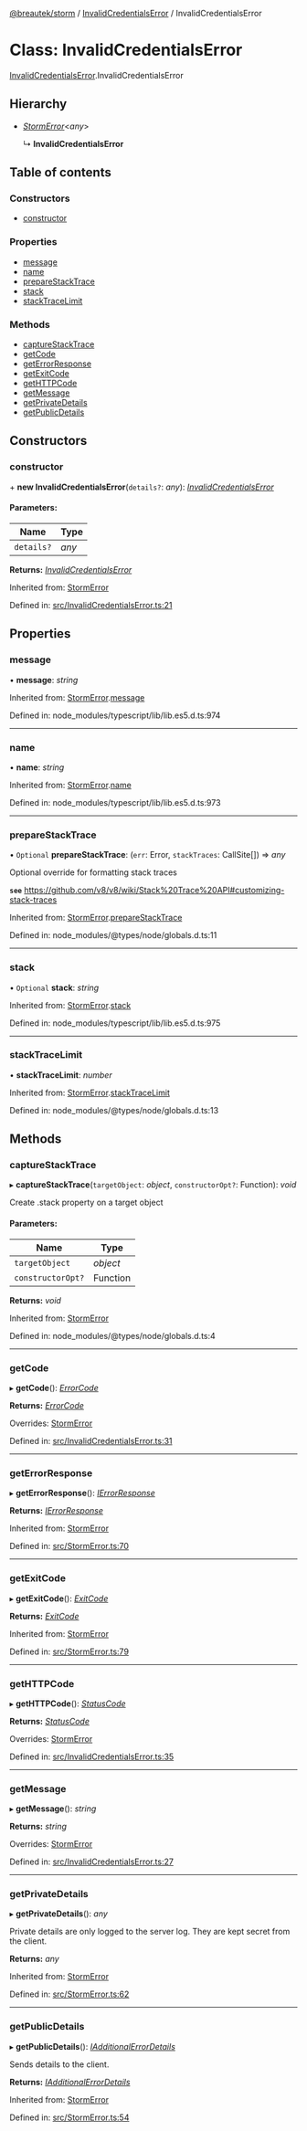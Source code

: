 [@breautek/storm](../README.md) / [InvalidCredentialsError](../modules/invalidcredentialserror.md) / InvalidCredentialsError

# Class: InvalidCredentialsError

[InvalidCredentialsError](../modules/invalidcredentialserror.md).InvalidCredentialsError

## Hierarchy

* [*StormError*](stormerror.stormerror-1.md)<*any*\>

  ↳ **InvalidCredentialsError**

## Table of contents

### Constructors

- [constructor](invalidcredentialserror.invalidcredentialserror-1.md#constructor)

### Properties

- [message](invalidcredentialserror.invalidcredentialserror-1.md#message)
- [name](invalidcredentialserror.invalidcredentialserror-1.md#name)
- [prepareStackTrace](invalidcredentialserror.invalidcredentialserror-1.md#preparestacktrace)
- [stack](invalidcredentialserror.invalidcredentialserror-1.md#stack)
- [stackTraceLimit](invalidcredentialserror.invalidcredentialserror-1.md#stacktracelimit)

### Methods

- [captureStackTrace](invalidcredentialserror.invalidcredentialserror-1.md#capturestacktrace)
- [getCode](invalidcredentialserror.invalidcredentialserror-1.md#getcode)
- [getErrorResponse](invalidcredentialserror.invalidcredentialserror-1.md#geterrorresponse)
- [getExitCode](invalidcredentialserror.invalidcredentialserror-1.md#getexitcode)
- [getHTTPCode](invalidcredentialserror.invalidcredentialserror-1.md#gethttpcode)
- [getMessage](invalidcredentialserror.invalidcredentialserror-1.md#getmessage)
- [getPrivateDetails](invalidcredentialserror.invalidcredentialserror-1.md#getprivatedetails)
- [getPublicDetails](invalidcredentialserror.invalidcredentialserror-1.md#getpublicdetails)

## Constructors

### constructor

\+ **new InvalidCredentialsError**(`details?`: *any*): [*InvalidCredentialsError*](invalidcredentialserror.invalidcredentialserror-1.md)

#### Parameters:

Name | Type |
------ | ------ |
`details?` | *any* |

**Returns:** [*InvalidCredentialsError*](invalidcredentialserror.invalidcredentialserror-1.md)

Inherited from: [StormError](stormerror.stormerror-1.md)

Defined in: [src/InvalidCredentialsError.ts:21](https://github.com/breautek/storm/blob/40c8f69/src/InvalidCredentialsError.ts#L21)

## Properties

### message

• **message**: *string*

Inherited from: [StormError](stormerror.stormerror-1.md).[message](stormerror.stormerror-1.md#message)

Defined in: node_modules/typescript/lib/lib.es5.d.ts:974

___

### name

• **name**: *string*

Inherited from: [StormError](stormerror.stormerror-1.md).[name](stormerror.stormerror-1.md#name)

Defined in: node_modules/typescript/lib/lib.es5.d.ts:973

___

### prepareStackTrace

• `Optional` **prepareStackTrace**: (`err`: Error, `stackTraces`: CallSite[]) => *any*

Optional override for formatting stack traces

**`see`** https://github.com/v8/v8/wiki/Stack%20Trace%20API#customizing-stack-traces

Inherited from: [StormError](stormerror.stormerror-1.md).[prepareStackTrace](stormerror.stormerror-1.md#preparestacktrace)

Defined in: node_modules/@types/node/globals.d.ts:11

___

### stack

• `Optional` **stack**: *string*

Inherited from: [StormError](stormerror.stormerror-1.md).[stack](stormerror.stormerror-1.md#stack)

Defined in: node_modules/typescript/lib/lib.es5.d.ts:975

___

### stackTraceLimit

• **stackTraceLimit**: *number*

Inherited from: [StormError](stormerror.stormerror-1.md).[stackTraceLimit](stormerror.stormerror-1.md#stacktracelimit)

Defined in: node_modules/@types/node/globals.d.ts:13

## Methods

### captureStackTrace

▸ **captureStackTrace**(`targetObject`: *object*, `constructorOpt?`: Function): *void*

Create .stack property on a target object

#### Parameters:

Name | Type |
------ | ------ |
`targetObject` | *object* |
`constructorOpt?` | Function |

**Returns:** *void*

Inherited from: [StormError](stormerror.stormerror-1.md)

Defined in: node_modules/@types/node/globals.d.ts:4

___

### getCode

▸ **getCode**(): [*ErrorCode*](../enums/errorcode.errorcode-1.md)

**Returns:** [*ErrorCode*](../enums/errorcode.errorcode-1.md)

Overrides: [StormError](stormerror.stormerror-1.md)

Defined in: [src/InvalidCredentialsError.ts:31](https://github.com/breautek/storm/blob/40c8f69/src/InvalidCredentialsError.ts#L31)

___

### getErrorResponse

▸ **getErrorResponse**(): [*IErrorResponse*](../interfaces/stormerror.ierrorresponse.md)

**Returns:** [*IErrorResponse*](../interfaces/stormerror.ierrorresponse.md)

Inherited from: [StormError](stormerror.stormerror-1.md)

Defined in: [src/StormError.ts:70](https://github.com/breautek/storm/blob/40c8f69/src/StormError.ts#L70)

___

### getExitCode

▸ **getExitCode**(): [*ExitCode*](../enums/exitcode.exitcode-1.md)

**Returns:** [*ExitCode*](../enums/exitcode.exitcode-1.md)

Inherited from: [StormError](stormerror.stormerror-1.md)

Defined in: [src/StormError.ts:79](https://github.com/breautek/storm/blob/40c8f69/src/StormError.ts#L79)

___

### getHTTPCode

▸ **getHTTPCode**(): [*StatusCode*](../enums/statuscode.statuscode-1.md)

**Returns:** [*StatusCode*](../enums/statuscode.statuscode-1.md)

Overrides: [StormError](stormerror.stormerror-1.md)

Defined in: [src/InvalidCredentialsError.ts:35](https://github.com/breautek/storm/blob/40c8f69/src/InvalidCredentialsError.ts#L35)

___

### getMessage

▸ **getMessage**(): *string*

**Returns:** *string*

Overrides: [StormError](stormerror.stormerror-1.md)

Defined in: [src/InvalidCredentialsError.ts:27](https://github.com/breautek/storm/blob/40c8f69/src/InvalidCredentialsError.ts#L27)

___

### getPrivateDetails

▸ **getPrivateDetails**(): *any*

Private details are only logged to the server log.
They are kept secret from the client.

**Returns:** *any*

Inherited from: [StormError](stormerror.stormerror-1.md)

Defined in: [src/StormError.ts:62](https://github.com/breautek/storm/blob/40c8f69/src/StormError.ts#L62)

___

### getPublicDetails

▸ **getPublicDetails**(): [*IAdditionalErrorDetails*](../interfaces/stormerror.iadditionalerrordetails.md)

Sends details to the client.

**Returns:** [*IAdditionalErrorDetails*](../interfaces/stormerror.iadditionalerrordetails.md)

Inherited from: [StormError](stormerror.stormerror-1.md)

Defined in: [src/StormError.ts:54](https://github.com/breautek/storm/blob/40c8f69/src/StormError.ts#L54)
